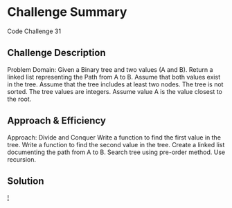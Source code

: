 # Challenge Summary
Code Challenge 31

## Challenge Description
Problem Domain: Given a Binary tree and two values (A and B). Return a linked list representing the Path from A to B. Assume that both values exist in the tree. Assume that the tree includes at least two nodes. The tree is not sorted. The tree values are integers. Assume value A is the value closest to the root.

## Approach & Efficiency
Approach: Divide and Conquer
Write a function to find the first value in the tree.
Write a function to find the second value in the tree.
Create a linked list documenting the path from A to B.
Search tree using pre-order method. Use recursion.

## Solution
[!](./assets/Code_Challenge_31_Whiteboard.JPG)
